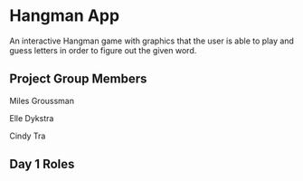 # Hangman App
An interactive Hangman game with graphics that the user is able to play and guess letters in order to figure out the given word.

## Project Group Members
Miles Groussman

Elle Dykstra

Cindy Tra

## Day 1 Roles 
